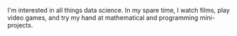 
<!---
yumoldianne/yumoldianne is a ✨ special ✨ repository because its `README.md` (this file) appears on your GitHub profile.
You can click the Preview link to take a look at your changes.
--->

I'm interested in all things data science. In my spare time, I watch films, play video games, and try my hand at mathematical and programming mini-projects. 
